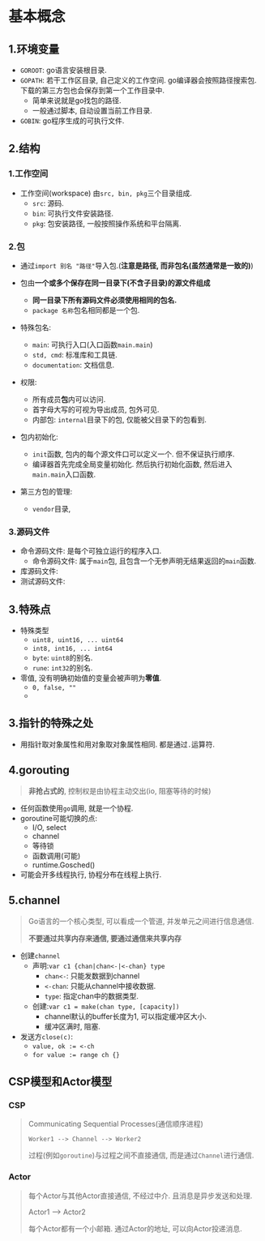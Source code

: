 # 基本概念

## 1.环境变量

- `GOROOT`: go语言安装根目录.
- `GOPATH`: 若干工作区目录, 自己定义的工作空间. go编译器会按照路径搜索包. 下载的第三方包也会保存到第一个工作目录中.
    - 简单来说就是go找包的路径.
    - 一般通过脚本, 自动设置当前工作目录.
- `GOBIN`: go程序生成的可执行文件.

## 2.结构

### 1.工作空间

- 工作空间(workspace) 由`src, bin, pkg`三个目录组成.
    - `src`: 源码.
    - `bin`: 可执行文件安装路径.
    - `pkg`: 包安装路径, 一般按照操作系统和平台隔离.

### 2.包

- 通过`import 别名 "路径"`导入包.(**注意是路径, 而非包名(虽然通常是一致的)**)
- 包由**一个或多个保存在同一目录下(不含子目录)的源文件组成**
    - **同一目录下所有源码文件必须使用相同的包名.**
    - `package 名称`包名相同都是一个包.
- 特殊包名:
    - `main`: 可执行入口(入口函数`main.main`)
    - `std, cmd`: 标准库和工具链.
    - `documentation`: 文档信息.
- 权限:
    - 所有成员**包**内可以访问.
    - 首字母大写的可视为导出成员, 包外可见.
    - 内部包: `internal`目录下的包, 仅能被父目录下的包看到.

- 包内初始化:
    - `init`函数, 包内的每个源文件口可以定义一个. 但不保证执行顺序.
    - 编译器首先完成全局变量初始化. 然后执行初始化函数, 然后进入`main.main`入口函数.
- 第三方包的管理:
    - `vendor`目录, 

### 3.源码文件

- 命令源码文件: 是每个可独立运行的程序入口.
    - 命令源码文件: 属于`main`包, 且包含一个无参声明无结果返回的`main`函数.
- 库源码文件:
- 测试源码文件:

## 3.特殊点

- 特殊类型
    - `uint8, uint16, ... uint64`
    - `int8, int16, ... int64`
    - `byte`: `uint8`的别名.
    - `rune`: `int32`的别名.
- 零值,  没有明确初始值的变量会被声明为**零值**.
    - `0, false, ""`
    - 

## 3.指针的特殊之处

- 用指针取对象属性和用对象取对象属性相同. 都是通过`.`运算符.

## 4.gorouting

> **非抢占式的**, 控制权是由协程主动交出(io, 阻塞等待的时候)

- 任何函数使用`go`调用, 就是一个协程.
- goroutine可能切换的点:
    - I/O, select
    - channel
    - 等待锁
    - 函数调用(可能)
    - runtime.Gosched()
- 可能会开多线程执行, 协程分布在线程上执行.

## 5.channel

> Go语言的一个核心类型, 可以看成一个管道, 并发单元之间进行信息通信.
>
> **不要通过共享内存来通信, 要通过通信来共享内存**

- 创建`channel`
    - 声明:`var c1 {chan|chan<-|<-chan} type`
        - `chan<-`: 只能发数据到channel
        - `<-chan`: 只能从channel中接收数据.
        - `type`: 指定chan中的数据类型.
    - 创建:`var c1 = make(chan type, [capacity])`
        - channel默认的buffer长度为1, 可以指定缓冲区大小.
        - 缓冲区满时, 阻塞.
- 发送方`close(c)`:
    - `value, ok := <-ch`
    - `for value := range ch {}`

## CSP模型和Actor模型

### CSP

> Communicating Sequential Processes(通信顺序进程)
>
> `Worker1 --> Channel --> Worker2`
>
> 过程(例如`goroutine`)与过程之间不直接通信, 而是通过`Channel`进行通信.

### Actor

> 每个Actor与其他Actor直接通信, 不经过中介. 且消息是异步发送和处理.
>
> Actor1 --> Actor2
>
> 每个Actor都有一个小邮箱. 通过Actor的地址, 可以向Actor投递消息.